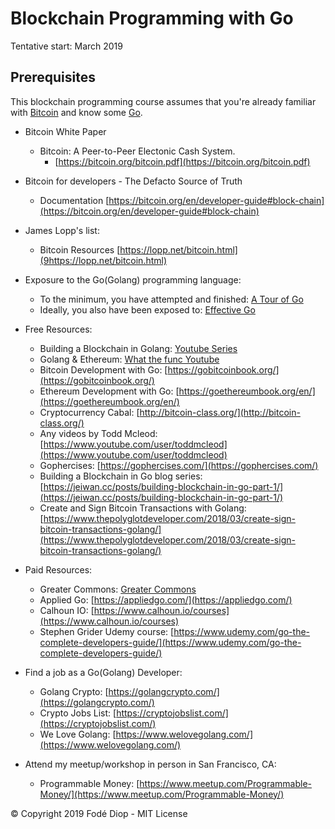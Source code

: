 # Blockchain Programming with Go
Tentative start: March 2019

## Prerequisites
This blockchain programming course assumes that you're already familiar with [Bitcoin](https://bitcoin.org) and know some [Go](https://golang.org/).

+ Bitcoin White Paper
    * Bitcoin: A Peer-to-Peer Electonic Cash System. 
        * [https://bitcoin.org/bitcoin.pdf](https://bitcoin.org/bitcoin.pdf)

+ Bitcoin for developers - The Defacto Source of Truth
    * Documentation [https://bitcoin.org/en/developer-guide#block-chain](https://bitcoin.org/en/developer-guide#block-chain)

+ James Lopp's list:
    * Bitcoin Resources [https://lopp.net/bitcoin.html](9https://lopp.net/bitcoin.html)

+ Exposure to the Go(Golang) programming language: 
    * To the minimum, you have attempted and finished: [A Tour of Go](https://tour.golang.org/welcome/1)
    * Ideally, you also have been exposed to: [Effective Go](https://golang.org/doc/effective_go.html)

+ Free Resources:
    * Building a Blockchain in Golang: [Youtube Series](https://youtu.be/mYlHT9bB6OE)
    * Golang & Ethereum: [What the func Youtube](https://youtu.be/-7uChuO_VzM)
    * Bitcoin Development with Go: [https://gobitcoinbook.org/](https://gobitcoinbook.org/)
    * Ethereum Development with Go: [https://goethereumbook.org/en/](https://goethereumbook.org/en/)
    * Cryptocurrency Cabal: [http://bitcoin-class.org/](http://bitcoin-class.org/)
    * Any videos by Todd Mcleod: [https://www.youtube.com/user/toddmcleod](https://www.youtube.com/user/toddmcleod)
    * Gophercises: [https://gophercises.com/](https://gophercises.com/)
    * Building a Blockchain in Go blog series: [https://jeiwan.cc/posts/building-blockchain-in-go-part-1/](https://jeiwan.cc/posts/building-blockchain-in-go-part-1/)
    * Create and Sign Bitcoin Transactions with Golang: [https://www.thepolyglotdeveloper.com/2018/03/create-sign-bitcoin-transactions-golang/](https://www.thepolyglotdeveloper.com/2018/03/create-sign-bitcoin-transactions-golang/)
    
+ Paid Resources:
    * Greater Commons: [Greater Commons](https://greatercommons.com/learn/golang)
    * Applied Go: [https://appliedgo.com/](https://appliedgo.com/)
    * Calhoun IO: [https://www.calhoun.io/courses](https://www.calhoun.io/courses)
    * Stephen Grider Udemy course: [https://www.udemy.com/go-the-complete-developers-guide/](https://www.udemy.com/go-the-complete-developers-guide/)

+ Find a job as a Go(Golang) Developer:
    * Golang Crypto: [https://golangcrypto.com/](https://golangcrypto.com/)
    * Crypto Jobs List: [https://cryptojobslist.com/](https://cryptojobslist.com/)
    * We Love Golang: [https://www.welovegolang.com/](https://www.welovegolang.com/)

+ Attend my meetup/workshop in person in San Francisco, CA:
    * Programmable Money: [https://www.meetup.com/Programmable-Money/](https://www.meetup.com/Programmable-Money/)



    


© Copyright 2019 Fodé Diop - MIT License